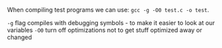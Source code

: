 
When compiling test programs we can use:
`gcc -g -O0 test.c -o test`.

`-g` flag compiles with debugging symbols - to make it easier to look at our variables
`-O0` turn off optimizations not to get stuff optimized away or changed

